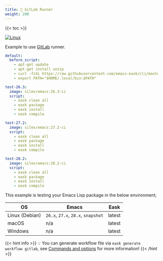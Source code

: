 ```yaml
---
title: 🦊 GitLab Runner
weight: 200
---
```


{{< toc >}}

[![Linux](https://img.shields.io/badge/-Linux-fcc624?logo=linux&style=flat&logoColor=black)](#)

Example to use [GitLab](https://gitlab.com/) runner.

```yml
default:
  before_script:
    - apt-get update
    - apt-get install unzip
    - curl -fsSL https://raw.githubusercontent.com/emacs-eask/cli/master/webinstall/install.sh | sh
    - export PATH="$HOME/.local/bin:$PATH"

test-26.3:
  image: silex/emacs:26.3-ci
  script:
    - eask clean all
    - eask package
    - eask install
    - eask compile

test-27.2:
  image: silex/emacs:27.2-ci
  script:
    - eask clean all
    - eask package
    - eask install
    - eask compile

test-28.2:
  image: silex/emacs:28.2-ci
  script:
    - eask clean all
    - eask package
    - eask install
    - eask compile
```

This example is testing your Emacs Lisp package in the below environment;

| OS             | Emacs                              | Eask   |
|----------------|------------------------------------|--------|
| Linux (Debian) | `26.x`, `27.x`, `28.x`, `snapshot` | latest |
| macOS          | n/a                                | latest |
| Windows        | n/a                                | latest |

{{< hint info >}}
💡 You can generate workflow file via `eask generate workflow gitlab`, see 
[Commands and options](https://emacs-eask.github.io/Getting-Started/Commands-and-options/#-eask-generate-workflow-gitlab)
for more information!
{{< /hint >}}
